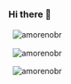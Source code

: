 ### Hi there 👋

<!--
**amorenobr/amorenobr** is a ✨ _special_ ✨ repository because its `README.md` (this file) appears on your GitHub profile.

--!>

<p>
    &nbsp;
    <img align="center" src="https://github-readme-stats.vercel.app/api/top-langs?username=amorenobr&show_icons=true&theme=merko&locale=en&layout=compact" alt="amorenobr" />
</p>

<p>
    &nbsp;
    <img align="center" src="https://github-readme-stats.vercel.app/api?username=amorenobr&show_icons=true&theme=radical&locale=en" alt="amorenobr" />
</p>

<p>
    &nbsp;
    <img align="center" src="https://github-readme-streak-stats.herokuapp.com/?user=amorenobr&theme=dark" alt="amorenobr" />
</p>

